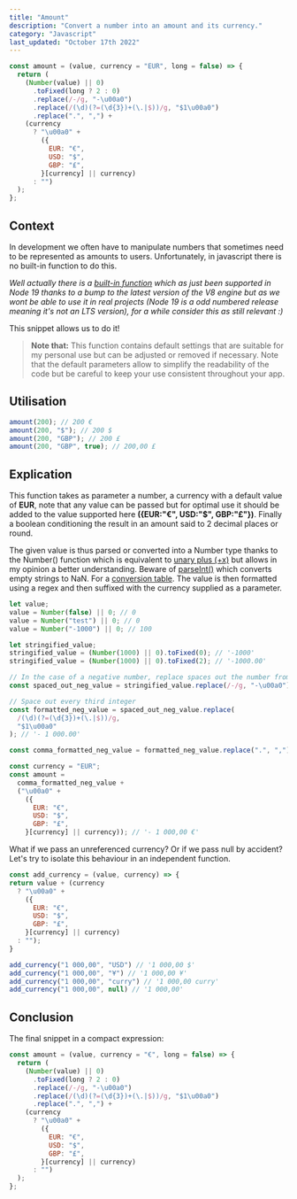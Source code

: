 ```yaml
---
title: "Amount"
description: "Convert a number into an amount and its currency."
category: "Javascript"
last_updated: "October 17th 2022"
---
```


```js
const amount = (value, currency = "EUR", long = false) => {
  return (
    (Number(value) || 0)
      .toFixed(long ? 2 : 0)
      .replace(/-/g, "-\u00a0")
      .replace(/(\d)(?=(\d{3})+(\.|$))/g, "$1\u00a0")
      .replace(".", ",") +
    (currency
      ? "\u00a0" +
        ({
          EUR: "€",
          USD: "$",
          GBP: "£",
        }[currency] || currency)
      : "")
  );
};
```

## Context

In development we often have to manipulate numbers that sometimes need to be represented as amounts to users. Unfortunately, in javascript there is no built-in function to do this.

*Well actually there is a [built-in function](https://developer.mozilla.org/en-US/docs/Web/JavaScript/Reference/Global_Objects/Intl/NumberFormat) which as just been supported in Node 19 thanks to a bump to the latest version of the V8 engine but as we wont be able to use it in real projects (Node 19 is a odd numbered release meaning it's not an LTS version), for a while consider this as still relevant :)*

This snippet allows us to do it!

> **Note that:**
> This function contains default settings that are suitable for my personal use but can be adjusted or removed if necessary. Note that the default parameters allow to simplify the readability of the code but be careful to keep your use consistent throughout your app.

## Utilisation

```js
amount(200); // 200 €
amount(200, "$"); // 200 $
amount(200, "GBP"); // 200 £
amount(200, "GBP", true); // 200,00 £
```

## Explication

This function takes as parameter a number, a currency with a default value of **EUR**, note that any value can be passed but for optimal use it should be added to the value supported here **({EUR:"€", USD:"$", GBP:"£"})**. Finally a boolean conditioning the result in an amount said to 2 decimal places or round.

The given value is thus parsed or converted into a Number type thanks to the Number() function which is equivalent to [unary plus (+x)](https://developer.mozilla.org/en-US/docs/Web/JavaScript/Reference/Operators/Unary_plus) but allows in my opinion a better understanding. 
Beware of [parseInt()](https://developer.mozilla.org/en-US/docs/Web/JavaScript/Reference/Global_Objects/parseInt) which converts empty strings to NaN. For a [conversion table](https://i.stack.imgur.com/LLrgj.png).
The value is then formatted using a regex and then suffixed with the currency supplied as a parameter.

```js
let value;
value = Number(false) || 0; // 0
value = Number("test") || 0; // 0
value = Number("-1000") || 0; // 100

let stringified_value;
stringified_value = (Number(1000) || 0).toFixed(0); // '-1000'
stringified_value = (Number(1000) || 0).toFixed(2); // '-1000.00'

// In the case of a negative number, replace spaces out the number from the minus.
const spaced_out_neg_value = stringified_value.replace(/-/g, "-\u00a0"); // '- 1000.00'

// Space out every third integer
const formatted_neg_value = spaced_out_neg_value.replace(
  /(\d)(?=(\d{3})+(\.|$))/g,
  "$1\u00a0"
); // '- 1 000.00'

const comma_formatted_neg_value = formatted_neg_value.replace(".", ","); // '- 1 000,00'

const currency = "EUR";
const amount =
  comma_formatted_neg_value +
  ("\u00a0" +
    ({
      EUR: "€",
      USD: "$",
      GBP: "£",
    }[currency] || currency)); // '- 1 000,00 €'
```

What if we pass an unreferenced currency? Or if we pass null by accident? Let's try to isolate this behaviour in an independent function.

```js
const add_currency = (value, currency) => {
return value + (currency
  ? "\u00a0" +
    ({
      EUR: "€",
      USD: "$",
      GBP: "£",
    }[currency] || currency)
  : "");
}

add_currency("1 000,00", "USD") // '1 000,00 $'
add_currency("1 000,00", "¥") // '1 000,00 ¥'
add_currency("1 000,00", "curry") // '1 000,00 curry'
add_currency("1 000,00", null) // '1 000,00'
```

## Conclusion

The final snippet in a compact expression:

```js
const amount = (value, currency = "€", long = false) => {
  return (
    (Number(value) || 0)
      .toFixed(long ? 2 : 0)
      .replace(/-/g, "-\u00a0")
      .replace(/(\d)(?=(\d{3})+(\.|$))/g, "$1\u00a0")
      .replace(".", ",") +
    (currency
      ? "\u00a0" +
        ({
          EUR: "€",
          USD: "$",
          GBP: "£",
        }[currency] || currency)
      : "")
  );
};
```

